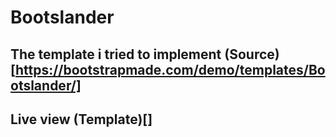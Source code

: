 # Bootslander

## The template i tried to implement (Source)[https://bootstrapmade.com/demo/templates/Bootslander/]

## Live view (Template)[]